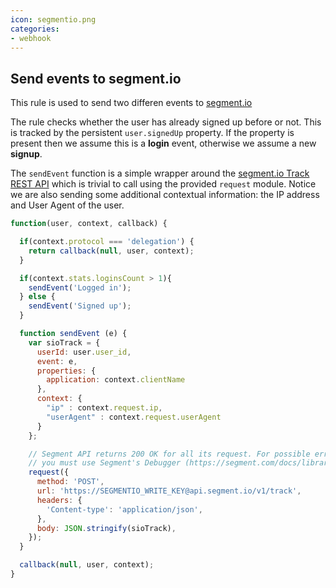 ```yaml
---
icon: segmentio.png
categories:
- webhook
---
```

## Send events to segment.io

This rule is used to send two differen events to [segment.io](http://segment.io)

The rule checks whether the user has already signed up before or not. This is tracked by the persistent `user.signedUp` property. If the property is present then we assume this is a __login__ event, otherwise we assume a new __signup__.

The `sendEvent` function is a simple wrapper around the [segment.io Track REST API](https://segment.io/libraries/rest-api#track) which is trivial to call using the provided `request` module. Notice we are also sending some additional contextual information: the IP address and User Agent of the user.


```js
function(user, context, callback) {

  if(context.protocol === 'delegation') {
    return callback(null, user, context);
  }

  if(context.stats.loginsCount > 1){
    sendEvent('Logged in');
  } else {
    sendEvent('Signed up');
  }

  function sendEvent (e) {
    var sioTrack = {
      userId: user.user_id,
      event: e,
      properties: {
        application: context.clientName
      },
      context: {
        "ip" : context.request.ip,
        "userAgent" : context.request.userAgent
      }
    };

    // Segment API returns 200 OK for all its request. For possible errors
    // you must use Segment's Debugger (https://segment.com/docs/libraries/http/#errors)
    request({
      method: 'POST',
      url: 'https://SEGMENTIO_WRITE_KEY@api.segment.io/v1/track',
      headers: {
        'Content-type': 'application/json',
      },
      body: JSON.stringify(sioTrack),
    });
  }

  callback(null, user, context);
}
```
